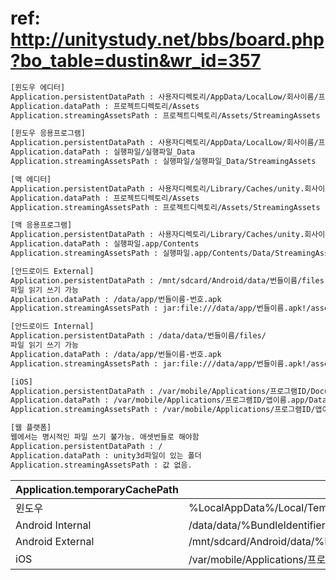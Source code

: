 # ref: http://unitystudy.net/bbs/board.php?bo_table=dustin&wr_id=357


``` txt
[윈도우 에디터]
Application.persistentDataPath : 사용자디렉토리/AppData/LocalLow/회사이름/프로덕트이름
Application.dataPath : 프로젝트디렉토리/Assets
Application.streamingAssetsPath : 프로젝트디렉토리/Assets/StreamingAssets

[윈도우 응용프로그램]
Application.persistentDataPath : 사용자디렉토리/AppData/LocalLow/회사이름/프로덕트이름
Application.dataPath : 실행파일/실행파일_Data
Application.streamingAssetsPath : 실행파일/실행파일_Data/StreamingAssets

[맥 에디터]
Application.persistentDataPath : 사용자디렉토리/Library/Caches/unity.회사이름.프로덕트이름
Application.dataPath : 프로젝트디렉토리/Assets
Application.streamingAssetsPath : 프로젝트디렉토리/Assets/StreamingAssets

[맥 응용프로그램]
Application.persistentDataPath : 사용자디렉토리/Library/Caches/unity.회사이름.프로덕트이름
Application.dataPath : 실행파일.app/Contents
Application.streamingAssetsPath : 실행파일.app/Contents/Data/StreamingAssets

[안드로이드 External]
Application.persistentDataPath : /mnt/sdcard/Android/data/번들이름/files
파일 읽기 쓰기 가능
Application.dataPath : /data/app/번들이름-번호.apk
Application.streamingAssetsPath : jar:file:///data/app/번들이름.apk!/assets  (File이 아닌 WWW로 읽기 가능)

[안드로이드 Internal] 
Application.persistentDataPath : /data/data/번들이름/files/
파일 읽기 쓰기 가능
Application.dataPath : /data/app/번들이름-번호.apk
Application.streamingAssetsPath : jar:file:///data/app/번들이름.apk!/assets (File이 아닌 WWW로 읽기 가능)

[iOS]
Application.persistentDataPath : /var/mobile/Applications/프로그램ID/Documents 
Application.dataPath : /var/mobile/Applications/프로그램ID/앱이름.app/Data
Application.streamingAssetsPath : /var/mobile/Applications/프로그램ID/앱이름.app/Data/Raw  (File 읽기 가능, 쓰기 불가능)

[웹 플랫폼]
웹에서는 명시적인 파일 쓰기 불가능. 애셋번들로 해야함
Application.persistentDataPath : /
Application.dataPath : unity3d파일이 있는 폴더
Application.streamingAssetsPath : 값 없음.
```

| Application.temporaryCachePath |                                                    |
| ------------------------------ | -------------------------------------------------- |
| 윈도우                         | %LocalAppData%/Local/Temp/Temp/%Company%/%Product% |
| Android Internal               | /data/data/%BundleIdentifier%/cache                |
| Android External               | /mnt/sdcard/Android/data/%BundleIdentifier%/cache  |
| iOS                            | /var/mobile/Applications/프로그램ID/Library/Caches |

